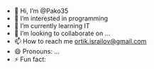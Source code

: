 - 👋 Hi, I’m @Pako35
- 👀 I’m interested in programming
- 🌱 I’m currently learning IT
- 💞️ I’m looking to collaborate on ...
- 📫 How to reach me ortik.israilov@gmail.com
- 😄 Pronouns: ...
- ⚡ Fun fact: 

<!---
Pako35/Pako35 is a ✨ special ✨ repository because its `README.md` (this file) appears on your GitHub profile.
You can click the Preview link to take a look at your changes.
--->

